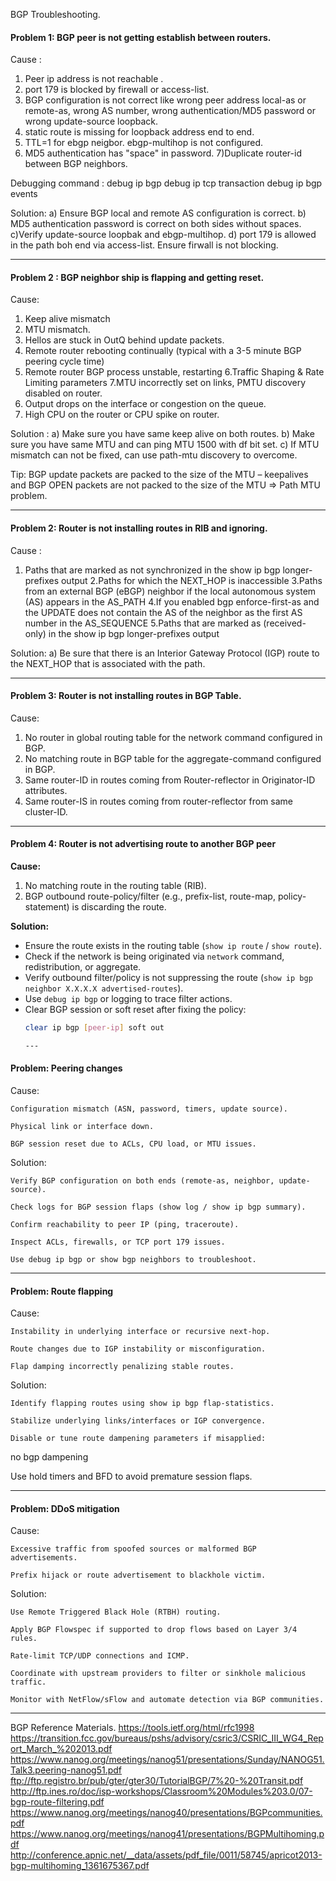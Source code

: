 BGP Troubleshooting.

#### Problem 1: BGP peer is not getting establish between routers.
Cause :
1) Peer ip address is not reachable .
2) port 179 is blocked by firewall or access-list.
3) BGP configuration is not correct like wrong peer address local-as or remote-as, wrong AS number, wrong authentication/MD5 password or wrong update-source loopback.
4) static route is missing for loopback address end to end.
5) TTL=1 for ebgp neigbor. ebgp-multihop is not configured.
6) MD5 authentication has "space" in password.
7)Duplicate router-id between BGP neighbors.

Debugging command :
debug ip bgp
debug ip tcp transaction
debug ip bgp events

Solution:
a) Ensure BGP local and remote AS configuration is correct.
b) MD5 authentication password is correct on both sides without spaces.
c)Verify update-source loopbak and ebgp-multihop.
d) port 179 is allowed in the path boh end via access-list. Ensure firwall is not blocking.


---

#### Problem 2 : BGP neighbor ship is flapping and getting reset.

Cause:
1. Keep alive mismatch
2. MTU mismatch.
3. Hellos are stuck in OutQ behind update packets.
4. Remote router rebooting continually (typical with a 3-5 minute BGP peering cycle time)
5. Remote router BGP process unstable, restarting
6.Traffic Shaping & Rate Limiting parameters
7.MTU incorrectly set on links, PMTU discovery disabled on router.
8. Output drops on the interface or congestion on the queue.
9. High CPU on the router or CPU spike on router.

Solution :
a) Make sure you  have same keep alive on both routes.
b) Make sure you  have same MTU  and can ping MTU 1500 with df bit set.
c) If MTU mismatch can not be fixed, can use path-mtu discovery to overcome. 

Tip: BGP update packets are packed to the size of the MTU – keepalives and BGP OPEN packets are not packed to the size of the MTU ⇒ Path MTU problem.

---

#### Problem 2: Router is not installing routes in RIB and ignoring.

Cause :
1. Paths that are marked as not synchronized in the show ip bgp longer-prefixes output
2.Paths for which the NEXT_HOP is inaccessible
3.Paths from an external BGP (eBGP) neighbor if the local autonomous system (AS) appears in the AS_PATH
4.If you enabled bgp enforce-first-as and the UPDATE does not contain the AS of the neighbor as the first AS number in the AS_SEQUENCE
5.Paths that are marked as (received-only) in the show ip bgp longer-prefixes output


Solution:
a) Be sure that there is an Interior Gateway Protocol (IGP) route to the NEXT_HOP that is associated with the path.

---

#### Problem 3: Router is not installing routes in BGP Table.
Cause:
1. No router in global routing table for the network command configured in BGP.
2.  No matching route in BGP table for the aggregate-command configured in BGP.
3. Same router-ID in routes coming from Router-reflector in Originator-ID attributes.
4. Same router-IS in routes coming from router-reflector from same cluster-ID. 

---

#### Problem 4: Router is not advertising route to another BGP peer

**Cause:**
1. No matching route in the routing table (RIB).
2. BGP outbound route-policy/filter (e.g., prefix-list, route-map, policy-statement) is discarding the route.

**Solution:**
- Ensure the route exists in the routing table (`show ip route` / `show route`).
- Check if the network is being originated via `network` command, redistribution, or aggregate.
- Verify outbound filter/policy is not suppressing the route (`show ip bgp neighbor X.X.X.X advertised-routes`).
- Use `debug ip bgp` or logging to trace filter actions.
- Clear BGP session or soft reset after fixing the policy:
  ```bash
  clear ip bgp [peer-ip] soft out

  ---

####  Problem: Peering changes

Cause:

    Configuration mismatch (ASN, password, timers, update source).

    Physical link or interface down.

    BGP session reset due to ACLs, CPU load, or MTU issues.

Solution:

    Verify BGP configuration on both ends (remote-as, neighbor, update-source).

    Check logs for BGP session flaps (show log / show ip bgp summary).

    Confirm reachability to peer IP (ping, traceroute).

    Inspect ACLs, firewalls, or TCP port 179 issues.

    Use debug ip bgp or show bgp neighbors to troubleshoot.

---

#### Problem: Route flapping

Cause:

    Instability in underlying interface or recursive next-hop.

    Route changes due to IGP instability or misconfiguration.

    Flap damping incorrectly penalizing stable routes.

Solution:

    Identify flapping routes using show ip bgp flap-statistics.

    Stabilize underlying links/interfaces or IGP convergence.

    Disable or tune route dampening parameters if misapplied:

no bgp dampening

Use hold timers and BFD to avoid premature session flaps.

---

#### Problem: DDoS mitigation

Cause:

    Excessive traffic from spoofed sources or malformed BGP advertisements.

    Prefix hijack or route advertisement to blackhole victim.

Solution:

    Use Remote Triggered Black Hole (RTBH) routing.

    Apply BGP Flowspec if supported to drop flows based on Layer 3/4 rules.

    Rate-limit TCP/UDP connections and ICMP.

    Coordinate with upstream providers to filter or sinkhole malicious traffic.

    Monitor with NetFlow/sFlow and automate detection via BGP communities.

---


BGP Reference Materials.
https://tools.ietf.org/html/rfc1998 
https://transition.fcc.gov/bureaus/pshs/advisory/csric3/CSRIC_III_WG4_Report_March_%202013.pdf
https://www.nanog.org/meetings/nanog51/presentations/Sunday/NANOG51.Talk3.peering-nanog51.pdf 
ftp://ftp.registro.br/pub/gter/gter30/TutorialBGP/7%20-%20Transit.pdf
http://ftp.ines.ro/doc/isp-workshops/Classroom%20Modules%203.0/07-bgp-route-filtering.pdf 
https://www.nanog.org/meetings/nanog40/presentations/BGPcommunities.pdf
https://www.nanog.org/meetings/nanog41/presentations/BGPMultihoming.pdf
http://conference.apnic.net/__data/assets/pdf_file/0011/58745/apricot2013-bgp-multihoming_1361675367.pdf
